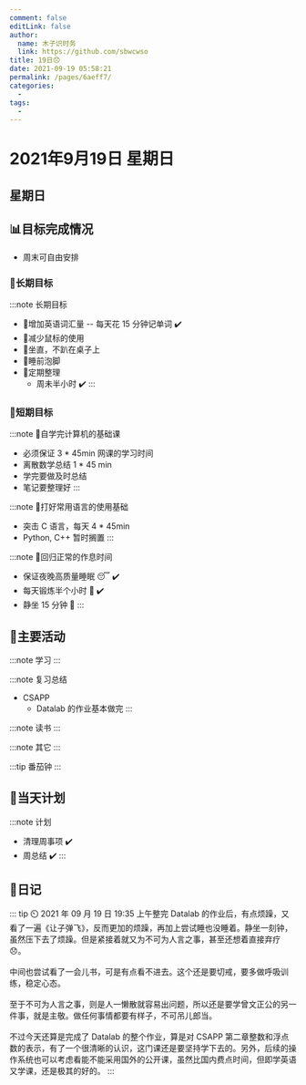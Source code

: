 ```yaml
---
comment: false
editLink: false
author: 
  name: 木子识时务
  link: https://github.com/sbwcwso
title: 19日😞
date: 2021-09-19 05:58:21
permalink: /pages/6aeff7/
categories: 
  - 
tags: 
  - 
---
```


# 2021年9月19日 星期日

## 星期日

## 📊目标完成情况

* 周末可自由安排

### 🐺长期目标

:::note 长期目标
* 🚢增加英语词汇量 -- 每天花 15 分钟记单词  ✔️
* 🚢减少鼠标的使用
* 🚢坐直，不趴在桌子上
* 🚢睡前泡脚
* 🚢定期整理
  * 周未半小时  ✔️
:::

### 🐆短期目标

:::note 🚗自学完计算机的基础课
* 必须保证 3 * 45min 网课的学习时间
* 离散数学总结 1 * 45 min
* 学完要做及时总结
* 笔记要整理好
:::

:::note 🚗打好常用语言的使用基础
* 突击 C 语言，每天 4 * 45min
* Python, C++ 暂时搁置
:::

:::note 🚗回归正常的作息时间
* 保证夜晚高质量睡眠 😴  ✔️
* 每天锻炼半个小时 🏃  ✔️
* 静坐 15 分钟 🙏
:::

## 🏃主要活动

:::note 学习
:::

:::note 复习总结
* CSAPP
  * Datalab 的作业基本做完
:::

:::note 读书
:::

:::note 其它
:::

:::tip 番茄钟
:::

## 📓当天计划

:::note 计划
* 清理周事项  ✔️
* 周总结 ✔️
:::

## 🤔日记

::: tip ⏲️ 2021 年 09 月 19 日 19:35
上午整完 Datalab 的作业后，有点烦躁，又看了一遍《让子弹飞》，反而更加的烦躁，再加上尝试睡也没睡着。静坐一刻钟，虽然压下去了烦躁。但是紧接着就又为不可为人言之事，甚至还想着直接弃疗😞。
<br><br>
中间也尝试看了一会儿书，可是有点看不进去。这个还是要切戒，要多做呼吸训练，稳定心态。
<br><br>
至于不可为人言之事，则是人一懒散就容易出问题，所以还是要学曾文正公的另一件事，就是主敬。做任何事情都要有样子，不可吊儿郎当。
<br><br>
不过今天还算是完成了 Datalab 的整个作业，算是对 CSAPP 第二章整数和浮点数的表示，有了一个很清晰的认识，这门课还是要坚持学下去的。另外，后续的操作系统也可以考虑看能不能采用国外的公开课，虽然比国内费点时间，但即学英语又学课，还是极其的好的。
:::

